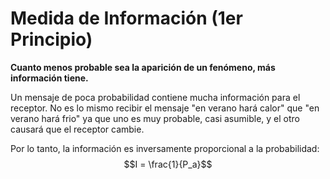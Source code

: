 # Medida de Información (1er Principio)

**Cuanto menos probable sea la aparición de un fenómeno, más información tiene.**

Un mensaje de poca probabilidad contiene mucha información para el receptor. No es lo mismo recibir el mensaje "en verano hará calor" que "en verano hará frio" ya que uno es muy probable, casi asumible, y el otro causará que el receptor cambie.

Por lo tanto, la información es inversamente proporcional a la probabilidad: $$I = \frac{1}{P_a}$$

